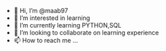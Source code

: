 - 👋 Hi, I’m @maab97
- 👀 I’m interested in learning
- 🌱 I’m currently learning PYTHON,SQL
- 💞️ I’m looking to collaborate on learning experience
- 📫 How to reach me ...

<!---
maab97/maab97 is a ✨ special ✨ repository because its `README.md` (this file) appears on your GitHub profile.
You can click the Preview link to take a look at your changes.
--->
